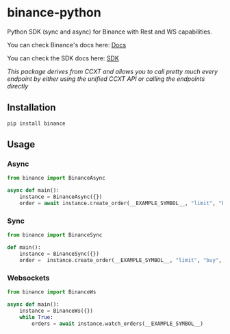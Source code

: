 # binance-python
Python SDK (sync and async) for Binance with Rest and WS capabilities.

You can check Binance's docs here: [Docs](https://ccxt.com)


You can check the SDK docs here: [SDK](https://docs.ccxt.com/#/exchanges/binance)

*This package derives from CCXT and allows you to call pretty much every endpoint by either using the unified CCXT API or calling the endpoints directly*

## Installation

```
pip install binance
```

## Usage

### Async

```Python
from binance import BinanceAsync

async def main():
    instance = BinanceAsync({})
    order = await instance.create_order(__EXAMPLE_SYMBOL__, "limit", "buy", 1, 100000)
```

### Sync

```Python
from binance import BinanceSync

def main():
    instance = BinanceSync({})
    order =  instance.create_order(__EXAMPLE_SYMBOL__, "limit", "buy", 1, 100000)
```

### Websockets

```Python
from binance import BinanceWs

async def main():
    instance = BinanceWs({})
    while True:
        orders = await instance.watch_orders(__EXAMPLE_SYMBOL__)
```

